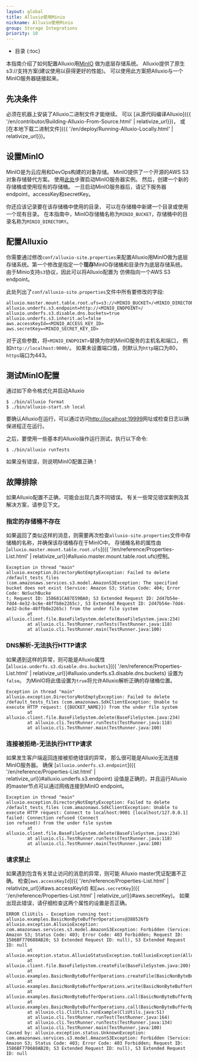 ```yaml
---
layout: global
title: Alluxio使用Minio
nickname: Alluxio使用Minio
group: Storage Integrations
priority: 10
---
```


* 目录
{:toc}

本指南介绍了如何配置Alluxio用[MinIO](https://min.io/)
做为底层存储系统。
Alluxio提供了原生s3://支持方案(建议使用以获得更好的性能)。
可以使用此方案把Alluxio与一个MinIO服务器链接起来。

## 先决条件

必须在机器上安装了Alluxio二进制文件才能继续。
可以
[从源代码编译Alluxio]({{ '/en/contributor/Building-Alluxio-From-Source.html' | relativize_url}})，
或[在本地下载二进制文件]({{ '/en/deploy/Running-Alluxio-Locally.html' | relativize_url}})。

## 设置MinIO

MinIO是为云应用和DevOps构建的对象存储。 MinIO提供了一个开源的AWS S3对象存储替代方案。
使用[此处](http://docs.min.io/docs/minio-quickstart-guide)步骤启动MinIO服务器实例。
然后，创建一个新的存储桶或使用现有的存储桶。
一旦启动MinIO服务器后，请记下服务器endpoint，accessKey和secretKey。

你还应该记录要在该存储桶中使用的目录，
可以在存储桶中新建一个目录或使用一个现有目录。
在本指南中，MinIO存储桶名称为`MINIO_BUCKET`，存储桶中的目录名称为`MINIO_DIRECTORY`。

## 配置Alluxio

你需要通过修改`conf/alluxio-site.properties`来配置Alluxio用MinIO做为底层存储系统。第一个修改是指定一个**现存**MinIO存储桶和目录作为底层存储系统。
由于Minio支持`s3`协议，因此可以将Alluxio配置为
仿佛指向一个AWS S3 endpoint。

此处列出了`conf/alluxio-site.properties`文件中所有要修改的字段:

```properties
alluxio.master.mount.table.root.ufs=s3://<MINIO_BUCKET>/<MINIO_DIRECTORY>
alluxio.underfs.s3.endpoint=http://<MINIO_ENDPOINT>/
alluxio.underfs.s3.disable.dns.buckets=true
alluxio.underfs.s3.inherit.acl=false
aws.accessKeyId=<MINIO_ACCESS_KEY_ID>
aws.secretKey=<MINIO_SECRET_KEY_ID>
```

对于这些参数，将`<MINIO_ENDPOINT>`替换为你的MinIO服务的主机名和端口，
例如`http://localhost:9000/`。
如果未设置端口值，则默认为`http`端口为80，`https`端口为443。

## 测试MinIO配置

通过如下命令格式化并启动Alluxio

```console
$ ./bin/alluxio format
$ ./bin/alluxio-start.sh local
```

要确认Alluxio在运行，可以通过访问[http://localhost:19999](http://localhost:19999)网址或检查日志以确保进程正在运行。

之后，要使用一些基本的Alluxio操作运行测试，执行以下命令:

```console
$ ./bin/alluxio runTests
```
如果没有错误，则说明MinIO配置正确！

## 故障排除

如果Alluxio配置不正确，可能会出现几类不同错误。
有关一些常见错误案例及其解决方案，请参见下文。

### 指定的存储桶不存在

如果返回了类似这样的消息，则需要再次检查`alluxio-site.properties`文件中存储桶的名称，并确保该存储桶存在于MinIO中。
存储桶名称的属性由[`alluxio.master.mount.table.root.ufs`]({{ '/en/reference/Properties-List.html' | relativize_url}}#alluxio.master.mount.table.root.ufs)控制。 

```
Exception in thread "main" alluxio.exception.DirectoryNotEmptyException: Failed to delete /default_tests_files (com.amazonaws.services.s3.model.AmazonS3Exception: The specified bucket does not exist (Service: Amazon S3; Status Code: 404; Error Code: NoSuchBucke
t; Request ID: 158681CA87E59BA0; S3 Extended Request ID: 2d47b54e-7dd4-4e32-bc6e-48ffb8e2265c), S3 Extended Request ID: 2d47b54e-7dd4-4e32-bc6e-48ffb8e2265c) from the under file system
        at alluxio.client.file.BaseFileSystem.delete(BaseFileSystem.java:234)
        at alluxio.cli.TestRunner.runTests(TestRunner.java:118)
        at alluxio.cli.TestRunner.main(TestRunner.java:100)
```

### DNS解析-无法执行HTTP请求

如果遇到这样的异常，则可能是Alluxio属性
[`alluxio.underfs.s3.disable.dns.buckets`]({{ '/en/reference/Properties-List.html' | relativize_url}}#alluxio.underfs.s3.disable.dns.buckets)
设置为`false`。
为MinIO将此值设置为`true`将允许Alluxio解析正确的存储桶位置。

```
Exception in thread "main" alluxio.exception.DirectoryNotEmptyException: Failed to delete /default_tests_files (com.amazonaws.SdkClientException: Unable to execute HTTP request: {{BUCKET_NAME}}) from the under file system
        at alluxio.client.file.BaseFileSystem.delete(BaseFileSystem.java:234)
        at alluxio.cli.TestRunner.runTests(TestRunner.java:118)
        at alluxio.cli.TestRunner.main(TestRunner.java:100)
```
### 连接被拒绝-无法执行HTTP请求

如果发生客户端返回连接被拒绝错误的异常，
那么很可能是Alluxio无法连接MinIO服务器。
确保
[`alluxio.underfs.s3.endpoint`]({{ '/en/reference/Properties-List.html' | relativize_url}}#alluxio.underfs.s3.endpoint)
设值是正确的，并且运行Alluxio的master节点可以通过网络连接到MinIO endpoint。

```
Exception in thread "main" alluxio.exception.DirectoryNotEmptyException: Failed to delete /default_tests_files (com.amazonaws.SdkClientException: Unable to execute HTTP request: Connect to localhost:9001 [localhost/127.0.0.1] failed: Connection refused (Connect
ion refused)) from the under file system
        at alluxio.client.file.BaseFileSystem.delete(BaseFileSystem.java:234)
        at alluxio.cli.TestRunner.runTests(TestRunner.java:118)
        at alluxio.cli.TestRunner.main(TestRunner.java:100)
```

### 请求禁止

如果遇到包含有关禁止访问的消息的异常，则可能
Alluxio master凭证配置不正确。
检查[`aws.accessKeyId`]({{ '/en/reference/Properties-List.html' | relativize_url}}#aws.accessKeyId)
和[`aws.secretKey`]({{ '/en/reference/Properties-List.html' | relativize_url}}#aws.secretKey)。
如果出现此错误，请仔细检查这两个属性的设置是否正确。

```
ERROR CliUtils - Exception running test: alluxio.examples.BasicNonByteBufferOperations@388526fb
alluxio.exception.AlluxioException: com.amazonaws.services.s3.model.AmazonS3Exception: Forbidden (Service: Amazon S3; Status Code: 403; Error Code: 403 Forbidden; Request ID: 1586BF770688AB20; S3 Extended Request ID: null), S3 Extended Request ID: null
        at alluxio.exception.status.AlluxioStatusException.toAlluxioException(AlluxioStatusException.java:111)
        at alluxio.client.file.BaseFileSystem.createFile(BaseFileSystem.java:200)
        at alluxio.examples.BasicNonByteBufferOperations.createFile(BasicNonByteBufferOperations.java:102)
        at alluxio.examples.BasicNonByteBufferOperations.write(BasicNonByteBufferOperations.java:85)
        at alluxio.examples.BasicNonByteBufferOperations.call(BasicNonByteBufferOperations.java:80)
        at alluxio.examples.BasicNonByteBufferOperations.call(BasicNonByteBufferOperations.java:49)
        at alluxio.cli.CliUtils.runExample(CliUtils.java:51)
        at alluxio.cli.TestRunner.runTest(TestRunner.java:164)
        at alluxio.cli.TestRunner.runTests(TestRunner.java:134)
        at alluxio.cli.TestRunner.main(TestRunner.java:100)
Caused by: alluxio.exception.status.UnknownException: com.amazonaws.services.s3.model.AmazonS3Exception: Forbidden (Service: Amazon S3; Status Code: 403; Error Code: 403 Forbidden; Request ID: 1586BF770688AB20; S3 Extended Request ID: null), S3 Extended Request ID: null
```
